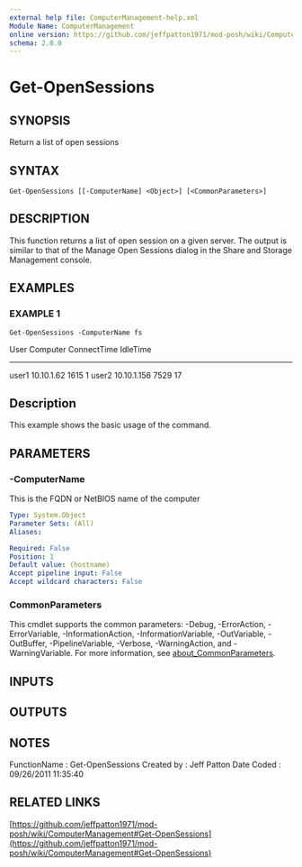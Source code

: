 ```yaml
---
external help file: ComputerManagement-help.xml
Module Name: ComputerManagement
online version: https://github.com/jeffpatton1971/mod-posh/wiki/ComputerManagement#Get-OpenSessions
schema: 2.0.0
---
```


# Get-OpenSessions

## SYNOPSIS
Return a list of open sessions

## SYNTAX

```
Get-OpenSessions [[-ComputerName] <Object>] [<CommonParameters>]
```

## DESCRIPTION
This function returns a list of open session on a given server.
The output is
similar to that of the Manage Open Sessions dialog in the Share and Storage
Management console.

## EXAMPLES

### EXAMPLE 1
```
Get-OpenSessions -ComputerName fs
```

User          Computer         ConnectTime     IdleTime
----          --------         -----------     --------
user1         10.10.1.62              1615            1
user2         10.10.1.156             7529           17

Description
-----------
This example shows the basic usage of the command.

## PARAMETERS

### -ComputerName
This is the FQDN or NetBIOS name of the computer

```yaml
Type: System.Object
Parameter Sets: (All)
Aliases:

Required: False
Position: 1
Default value: (hostname)
Accept pipeline input: False
Accept wildcard characters: False
```

### CommonParameters
This cmdlet supports the common parameters: -Debug, -ErrorAction, -ErrorVariable, -InformationAction, -InformationVariable, -OutVariable, -OutBuffer, -PipelineVariable, -Verbose, -WarningAction, and -WarningVariable. For more information, see [about_CommonParameters](http://go.microsoft.com/fwlink/?LinkID=113216).

## INPUTS

## OUTPUTS

## NOTES
FunctionName : Get-OpenSessions
Created by   : Jeff Patton
Date Coded   : 09/26/2011 11:35:40

## RELATED LINKS

[https://github.com/jeffpatton1971/mod-posh/wiki/ComputerManagement#Get-OpenSessions](https://github.com/jeffpatton1971/mod-posh/wiki/ComputerManagement#Get-OpenSessions)

